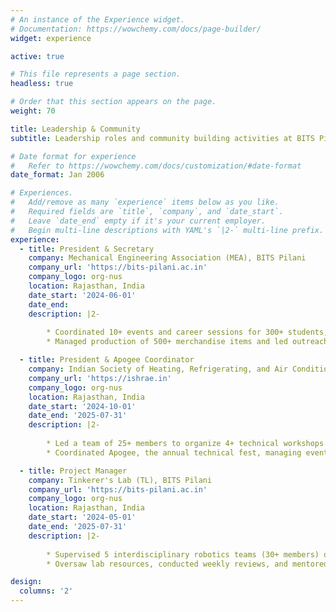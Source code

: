 ```yaml
---
# An instance of the Experience widget.
# Documentation: https://wowchemy.com/docs/page-builder/
widget: experience

active: true

# This file represents a page section.
headless: true

# Order that this section appears on the page.
weight: 70

title: Leadership & Community
subtitle: Leadership roles and community building activities at BITS Pilani

# Date format for experience
#   Refer to https://wowchemy.com/docs/customization/#date-format
date_format: Jan 2006

# Experiences.
#   Add/remove as many `experience` items below as you like.
#   Required fields are `title`, `company`, and `date_start`.
#   Leave `date_end` empty if it's your current employer.
#   Begin multi-line descriptions with YAML's `|2-` multi-line prefix.
experience:
  - title: President & Secretary
    company: Mechanical Engineering Association (MEA), BITS Pilani
    company_url: 'https://bits-pilani.ac.in'
    company_logo: org-nus
    location: Rajasthan, India
    date_start: '2024-06-01'
    date_end: 
    description: |2-
    
        * Coordinated 10+ events and career sessions for 300+ students, facilitating technical exposure and alumni interaction
        * Managed production of 500+ merchandise items and led outreach initiatives that increased student participation by 40%

  - title: President & Apogee Coordinator
    company: Indian Society of Heating, Refrigerating, and Air Conditioning Engineers (ISHRAE), BITS Pilani
    company_url: 'https://ishrae.in'
    company_logo: org-nus
    location: Rajasthan, India
    date_start: '2024-10-01'
    date_end: '2025-07-31'
    description: |2-
    
        * Led a team of 25+ members to organize 4+ technical workshops with HVAC industry experts and hosted 3 competitions and networking events, engaging over 200 students in HVAC awareness and innovation.
        * Coordinated Apogee, the annual technical fest, managing event logistics, promotion, and execution to ensure a successful and impactful experience.

  - title: Project Manager
    company: Tinkerer's Lab (TL), BITS Pilani
    company_url: 'https://bits-pilani.ac.in'
    company_logo: org-nus
    location: Rajasthan, India
    date_start: '2024-05-01'
    date_end: '2025-07-31'
    description: |2-
    
        * Supervised 5 interdisciplinary robotics teams (30+ members) on projects including Micromouse and Hexapod
        * Oversaw lab resources, conducted weekly reviews, and mentored 50+ students in hands-on technical skills

design:
  columns: '2'
---
```

